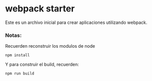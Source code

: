 # webpack starter

Este es un archivo inicial para crear aplicaciones utilizando webpack.

### Notas:
Recuerden reconstruir los modulos de node
```
npm install
```

Y para construir el build, recuerden:

```
npm run build
```